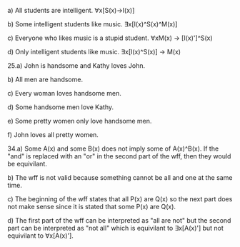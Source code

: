 a) All students are intelligent. ∀x[S(x)->I(x)]

b) Some intelligent students like music. ∃x[I(x)^S(x)^M(x)]

c) Everyone who likes music is a stupid student. ∀xM(x) -> [I(x)']^S(x)

d) Only intelligent students like music. ∃x[I(x)^S(x)] -> M(x)

25.a) John is handsome and Kathy loves John.

b) All men are handsome.

c) Every woman loves handsome men.

d) Some handsome men love Kathy.

e) Some pretty women only love handsome men.

f) John loves all pretty women.

34.a) Some A(x) and some B(x) does not imply some of A(x)^B(x). If the "and" is replaced with an "or" in the second part of the wff, 
then they would be equivilant.

b) The wff is not valid because something cannot be all and one at the same time.

c) The beginning of the wff states that all P(x) are Q(x) so the next part does not make sense since it is stated that some P(x)
are Q(x).

d) The first part of the wff can be interpreted as "all are not" but the second part can be interpreted as "not all" which is equivilant
to ∃x[A(x)'] but not equivilant to ∀x[A(x)'].
